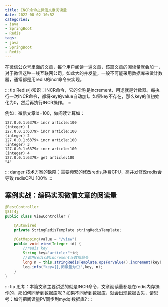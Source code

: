 ```yaml
---
title: INCR命令之微信文章阅读量
date: 2022-08-02 10:52
categories:
- java
- SpringBoot
- Redis
tags:
- java
- SpringBoot
- Redis
---
```


在微信公众号里面的文章，每个用户阅读一遍文章，该篇文章的阅读量就会加一，对于微信这种一线互联网公司，如此大的并发量，一般不可能采用数据库来做计数器，通常都是用redis的incr命令来实现。

<!-- more -->

::: tip
Redis小知识：INCR命令，它的全称是increment，用途就是计数器。每执行一次INCR命令，都将key的value自动加1。如果key不存在，那么key的值初始化为0，然后再执行INCR操作。
:::

例如：微信文章id=100，做阅读计算如：

```shell
127.0.0.1:6379> incr article:100
(integer) 1
127.0.0.1:6379> incr article:100
(integer) 2
127.0.0.1:6379> incr article:100
(integer) 3
127.0.0.1:6379> incr article:100
(integer) 4
127.0.0.1:6379> get article:100
"4"
```
::: danger
技术方案的缺陷：需要频繁的修改redis,耗费CPU，高并发修改redis会导致 redisCPU 100%
::: 



## 案例实战：编码实现微信文章的阅读量

```java
@RestController
@Slf4j
public class ViewController {

    @Autowired
    private StringRedisTemplate stringRedisTemplate;

    @GetMapping(value = "/view")
    public void view(Integer id) {
        //redis key
        String key="article:"+id;
        //调用redis的increment计数器命令
        long n = this.stringRedisTemplate.opsForValue().increment(key);
        log.info("key={},阅读量为{}",key, n);
    }
}
```

::: tip
思考：本篇文章主要讲述的就是INCR命令，文章阅读量都是在redis内存操作的，那如何同步到数据库呢？如果不同步到数据库，就会出现数据丢失，请思考：如何把阅读量PV同步到mydql数据库?
::: 
